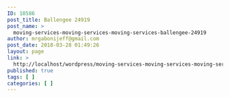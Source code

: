 ```yaml
---
ID: 10586
post_title: Ballengee 24919
post_name: >
  moving-services-moving-services-moving-services-ballengee-24919
author: mrgabonijeff@gmail.com
post_date: 2018-03-28 01:49:26
layout: page
link: >
  http://localhost/wordpress/moving-services-moving-services-moving-services-ballengee-24919/
published: true
tags: [ ]
categories: [ ]
---
```

